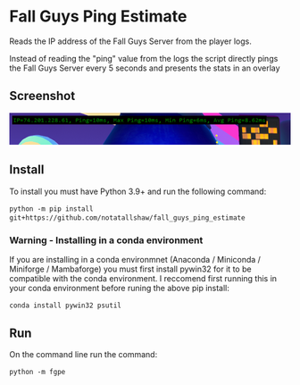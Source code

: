 # Fall Guys Ping Estimate

Reads the IP address of the Fall Guys Server from the player logs.

Instead of reading the "ping" value from the logs the script directly pings the Fall Guys Server every 5 seconds and presents the stats in an overlay

## Screenshot

![Fall Guys Ping Estimate](fall_guys_ping_estimator.png "Fall Guys Ping Estimate")

## Install

To install you must have Python 3.9+ and run the following command:

```
python -m pip install git+https://github.com/notatallshaw/fall_guys_ping_estimate
```

### Warning - Installing in a conda environment

If you are installing in a conda environmnet (Anaconda / Miniconda / Miniforge / Mambaforge) you must first install pywin32 for it to be compatible with the conda environment. I reccomend first running this in your conda environment before runing the above pip install:

```
conda install pywin32 psutil
```

## Run

On the command line run the command:

```
python -m fgpe
```
